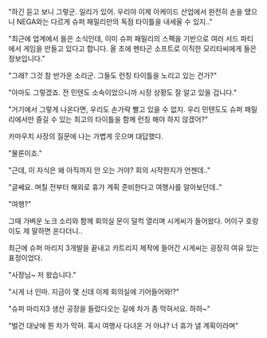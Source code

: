 "하긴 듣고 보니 그렇군. 일리가 있어. 우리야 이제 아케이드 산업에서 완전히 손을 땠으니 NEGA와는 다르게 슈퍼 패밀리만의 독점 타이틀을 내세울 수 있지.."

"최근에 업계에서 들은 소식인데, 이미 슈퍼 패밀리의 스펙을 기반으로 여러 서드 파티에서 게임을 만들고 있다고 합니다. 올 초에 펜타곤 소프트로 이직한 모리타씨에게 들은 정보입니다."

"그래? 그것 참 반가운 소리군. 그들도 런칭 타이틀을 노리고 있는 건가?"

"아마도 그렇겠죠. 전 민텐도 소속이었으니까 시장 상황도 잘 알고 있을 겁니다."

"거기에서 그렇게 나온다면, 우리도 손가락 빨고 있을 수 없지. 우리 민텐도도 슈퍼 패밀리에서만 즐길 수 있는 최고의 타이틀을 함께 런칭 해야 하지 않겠어?"

카마우치 사장의 질문에 나는 가볍게 웃으며 대답했다.

"물론이죠."

"근데, 이 자식은 왜 아직까지 안 오는 거야? 회의 시작한지가 언젠데.."

"글쎄요. 며칠 전부터 해외로 휴가 계획 준비한다고 여행사를 알아보던데.."

"여행?"

그때 가벼운 노크 소리와 함께 회의실 문이 덜컥 열리며 시게씨가 들어왔다. 어이구 호랑이도 제 말하면 온다더니..

최근에 슈퍼 마리지 3개발을 끝내고 카트리지 제작에 들어간 시게씨는 굉장히 여유 있는 표정이었다.

"사장님~ 저 왔습니다."

"시게 너 인마. 지금이 몇 신데 이제 회의실에 기어들어와!?"

"슈퍼 마리지3 생산 공장을 들렀다오는 길에 차가 좀 막혀서요. 하하~"

"벌건 대낮에 뭔 차가 막혀. 혹시 여행사 다녀온 거 아냐? 너 휴가 낼 계획이라며"